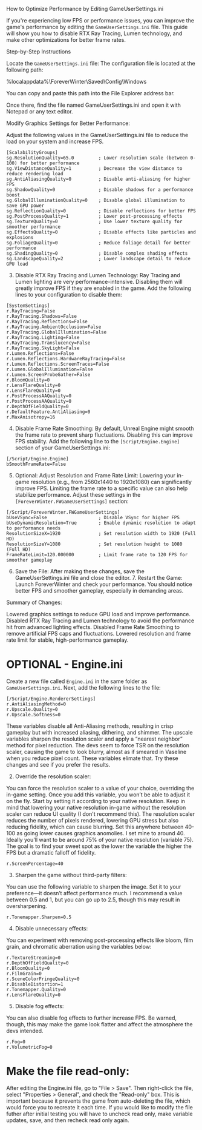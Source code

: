 How to Optimize Performance by Editing GameUserSettings.ini

If you're experiencing low FPS or performance issues, you can improve the game's performance by editing the ```GameUserSettings.ini``` file. This guide will show you how to disable RTX Ray Tracing, Lumen technology, and make other optimizations for better frame rates.

Step-by-Step Instructions

Locate the ```GameUserSettings.ini``` file: The configuration file is located at the following path:

%localappdata%\ForeverWinter\Saved\Config\Windows

You can copy and paste this path into the File Explorer address bar.

Once there, find the file named GameUserSettings.ini and open it with Notepad or any text editor.

Modify Graphics Settings for Better Performance:

Adjust the following values in the GameUserSettings.ini file to reduce the load on your system and increase FPS.
```
[ScalabilityGroups]
sg.ResolutionQuality=65.0         ; Lower resolution scale (between 0-100) for better performance
sg.ViewDistanceQuality=1          ; Decrease the view distance to reduce rendering load
sg.AntiAliasingQuality=0          ; Disable anti-aliasing for higher FPS
sg.ShadowQuality=0                ; Disable shadows for a performance boost
sg.GlobalIlluminationQuality=0    ; Disable global illumination to save GPU power
sg.ReflectionQuality=0            ; Disable reflections for better FPS
sg.PostProcessQuality=1           ; Lower post-processing effects
sg.TextureQuality=0               ; Use lower texture quality for smoother performance
sg.EffectsQuality=0               ; Disable effects like particles and explosions
sg.FoliageQuality=0               ; Reduce foliage detail for better performance
sg.ShadingQuality=0               ; Disable complex shading effects
sg.LandscapeQuality=2             ; Lower landscape detail to reduce GPU load
```
3. Disable RTX Ray Tracing and Lumen Technology: Ray Tracing and Lumen lighting are very performance-intensive. Disabling them will greatly improve FPS if they are enabled in the game. Add the following lines to your configuration to disable them:
```
[SystemSettings]
r.RayTracing=False
r.RayTracing.Shadows=False
r.RayTracing.Reflections=False
r.RayTracing.AmbientOcclusion=False
r.RayTracing.GlobalIllumination=False
r.RayTracing.Lighting=False
r.RayTracing.Translucency=False
r.RayTracing.SkyLight=False
r.Lumen.Reflections=False
r.Lumen.Reflections.HardwareRayTracing=False
r.Lumen.Reflections.ScreenTraces=False
r.Lumen.GlobalIllumination=False
r.Lumen.ScreenProbeGather=False
r.BloomQuality=0
r.LensFlareQuality=0
r.LensFlareQuality=0
r.PostProcessAAQuality=0
r.PostProcessAAQuality=0
r.DepthOfFieldQuality=0
r.DefaultFeature.AntiAliasing=0
r.MaxAnisotropy=16
```
4. Disable Frame Rate Smoothing: By default, Unreal Engine might smooth the frame rate to prevent sharp fluctuations. Disabling this can improve FPS stability. Add the following line to the ```[Script/Engine.Engine]``` section of your GameUserSettings.ini:
```
[/Script/Engine.Engine]
bSmoothFrameRate=False
```
5. Optional: Adjust Resolution and Frame Rate Limit: Lowering your in-game resolution (e.g., from 2560x1440 to 1920x1080) can significantly improve FPS. Limiting the frame rate to a specific value can also help stabilize performance. Adjust these settings in the ```[ForeverWinter.FWGameUserSettings]``` section:
```
[/Script/ForeverWinter.FWGameUserSettings]
bUseVSync=False                   ; Disable VSync for higher FPS
bUseDynamicResolution=True        ; Enable dynamic resolution to adapt to performance needs
ResolutionSizeX=1920              ; Set resolution width to 1920 (Full HD)
ResolutionSizeY=1080              ; Set resolution height to 1080 (Full HD)
FrameRateLimit=120.000000         ; Limit frame rate to 120 FPS for smoother gameplay
```
6. Save the File: After making these changes, save the GameUserSettings.ini file and close the editor. 7. Restart the Game: Launch ForeverWinter and check your performance. You should notice better FPS and smoother gameplay, especially in demanding areas.

Summary of Changes:

Lowered graphics settings to reduce GPU load and improve performance.
Disabled RTX Ray Tracing and Lumen technology to avoid the performance hit from advanced lighting effects.
Disabled Frame Rate Smoothing to remove artificial FPS caps and fluctuations. Lowered resolution and frame rate limit for stable, high-performance gameplay.

# OPTIONAL - Engine.ini
Create a new file called ```Engine.ini``` in the same folder as ```GameUserSettings.ini```.
Next, add the following lines to the file: 

```
[/Script/Engine.RendererSettings]
r.AntiAliasingMethod=0
r.Upscale.Quality=0
r.Upscale.Softness=0
```

These variables disable all Anti-Aliasing methods, resulting in crisp gameplay but with increased aliasing, dithering, and shimmer. The upscale variables sharpen the resolution scaler and apply a “nearest neighbor” method for pixel reduction. The devs seem to force TSR on the resolution scaler, causing the game to look blurry, almost as if smeared in Vaseline when you reduce pixel count. These variables elimate that. Try these changes and see if you prefer the results.

2. Override the resolution scaler:

You can force the resolution scaler to a value of your choice, overriding the in-game setting. Once you add this variable, you won’t be able to adjust it on the fly. Start by setting it according to your native resolution. Keep in mind that lowering your native resolution in-game without the resolution scaler can reduce UI quality (I don't recommend this). The resolution scaler reduces the number of pixels rendered, lowering GPU stress but also reducing fidelity, which can cause blurring. Set this anywhere between 40-100 as going lower causes graphics anomolies. I set mine to around 40. Ideally you'll want to be around 75% of your native resolution (variable 75). The goal is to find your sweet spot as the lower the variable the higher the FPS but a dramatic falloff of fidelity.
```
r.ScreenPercentage=40
```

3. Sharpen the game without third-party filters:

You can use the following variable to sharpen the image. Set it to your preference—it doesn’t affect performance much. I recommend a value between 0.5 and 1, but you can go up to 2.5, though this may result in oversharpening.
```
r.Tonemapper.Sharpen=0.5
```
4. Disable unnecessary effects:

You can experiment with removing post-processing effects like bloom, film grain, and chromatic aberration using the variables below:
```
r.TextureStreaming=0
r.DepthOfFieldQuality=0
r.BloomQuality=0
r.FilmGrain=0
r.SceneColorFringeQuality=0
r.DisableDistortion=1
r.Tonemapper.Quality=0
r.LensFlareQuality=0
```
5. Disable fog effects:

You can also disable fog effects to further increase FPS. Be warned, though, this may make the game look flatter and affect the atmosphere the devs intended.
```
r.Fog=0
r.VolumetricFog=0
```


# Make the file read-only:
After editing the Engine.ini file, go to "File > Save". Then right-click the file, select "Properties > General", and check the "Read-only" box. This is important because it prevents the game from auto-deleting the file, which would force you to recreate it each time. If you would like to modify the file futher after initial testing you will have to uncheck read only, make variable updates, save, and then recheck read only again. 

